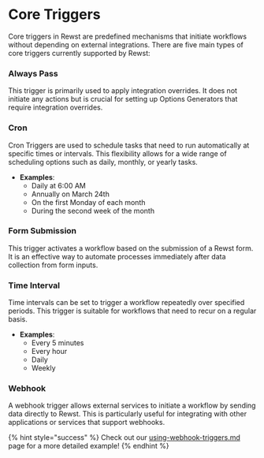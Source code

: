 # Core Triggers

Core triggers in Rewst are predefined mechanisms that initiate workflows without depending on external integrations. There are five main types of core triggers currently supported by Rewst:

### Always Pass

&#x20;This trigger is primarily used to apply integration overrides. It does not initiate any actions but is crucial for setting up Options Generators that require integration overrides.

### Cron

Cron Triggers are used to schedule tasks that need to run automatically at specific times or intervals. This flexibility allows for a wide range of scheduling options such as daily, monthly, or yearly tasks.

* **Examples**:
  * Daily at 6:00 AM
  * Annually on March 24th
  * On the first Monday of each month
  * During the second week of the month

### Form Submission

This trigger activates a workflow based on the submission of a Rewst form. It is an effective way to automate processes immediately after data collection from form inputs.

### Time Interval

&#x20;Time intervals can be set to trigger a workflow repeatedly over specified periods. This trigger is suitable for workflows that need to recur on a regular basis.

* **Examples**:
  * Every 5 minutes
  * Every hour
  * Daily
  * Weekly

### Webhook

&#x20;A webhook trigger allows external services to initiate a workflow by sending data directly to Rewst. This is particularly useful for integrating with other applications or services that support webhooks.

{% hint style="success" %}
Check out our [using-webhook-triggers.md](use-cases-and-examples/using-webhook-triggers.md "mention") page for a more detailed example!
{% endhint %}
